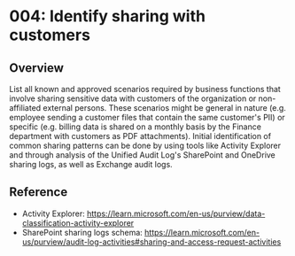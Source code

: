 # 004: Identify sharing with customers

## Overview

List all known and approved scenarios required by business functions that involve sharing sensitive data with customers of the organization or non-affiliated external persons.
These scenarios might be general in nature (e.g. employee sending a customer files that contain the same customer's PII) or specific (e.g. billing data is shared on a monthly basis by the Finance department with customers as PDF attachments).
Initial identification of common sharing patterns can be done by using tools like Activity Explorer and through analysis of the Unified Audit Log's SharePoint and OneDrive sharing logs, as well as Exchange audit logs. 

## Reference

* Activity Explorer: https://learn.microsoft.com/en-us/purview/data-classification-activity-explorer
* SharePoint sharing logs schema: https://learn.microsoft.com/en-us/purview/audit-log-activities#sharing-and-access-request-activities

